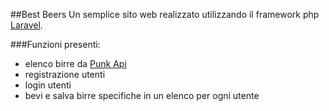##Best Beers
Un semplice sito web realizzato utilizzando il framework php <a href="https://laravel.com/">Laravel</a>.

###Funzioni presenti: 
* elenco birre da <a href="https://punkapi.com/">Punk Api</a> 
* registrazione utenti 
* login utenti
* bevi e salva birre specifiche in un elenco per ogni utente 
